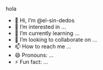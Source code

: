 hola

- 👋 Hi, I’m @el-sin-dedos
- 👀 I’m interested in ...
- 🌱 I’m currently learning ...
- 💞️ I’m looking to collaborate on ...
- 📫 How to reach me ...
- 😄 Pronouns: ...
- ⚡ Fun fact: ...

<!---
el-sin-dedos/el-sin-dedos is a ✨ special ✨ repository because its `README.md` (this file) appears on your GitHub profile.
You can click the Preview link to take a look at your changes.
--->
